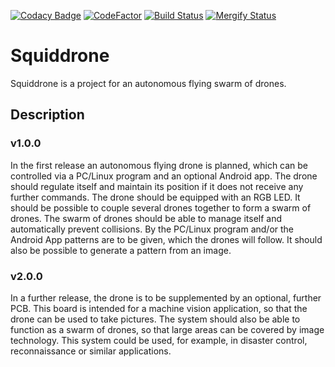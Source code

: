 [![Codacy Badge](https://api.codacy.com/project/badge/Grade/30c69d07db254d5d9c13b1cc057d4259)](https://www.codacy.com/manual/hubert.flor/Squiddrone?utm_source=github.com&amp;utm_medium=referral&amp;utm_content=elheck/Squiddrone&amp;utm_campaign=Badge_Grade)
[![CodeFactor](https://www.codefactor.io/repository/github/elheck/squiddrone/badge)](https://www.codefactor.io/repository/github/elheck/squiddrone)
[![Build Status](https://travis-ci.org/ThorsHamster/Squiddrone.svg?branch=master)](https://travis-ci.org/ThorsHamster/Squiddrone)
[![Mergify Status](https://img.shields.io/endpoint.svg?url=https://gh.mergify.io/badges/ThorsHamster/Squiddrone&style=flat)](https://mergify.io)

# Squiddrone

Squiddrone is a project for an autonomous flying swarm of drones.

## Description

### v1.0.0
In the first release an autonomous flying drone is planned, which can be controlled via a PC/Linux program and an optional Android app. The drone should regulate itself and maintain its position if it does not receive any further commands. The drone should be equipped with an RGB LED. It should be possible to couple several drones together to form a swarm of drones. The swarm of drones should be able to manage itself and automatically prevent collisions. By the PC/Linux program and/or the Android App patterns are to be given, which the drones will follow. It should also be possible to generate a pattern from an image.

### v2.0.0
In a further release, the drone is to be supplemented by an optional, further PCB. This board is intended for a machine vision application, so that the drone can be used to take pictures. The system should also be able to function as a swarm of drones, so that large areas can be covered by image technology. This system could be used, for example, in disaster control, reconnaissance or similar applications.
